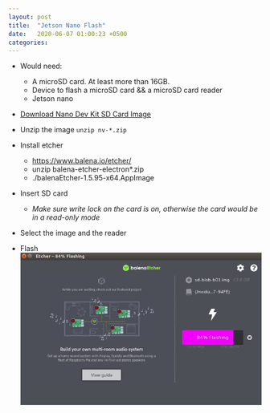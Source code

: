 ```yaml
---
layout: post
title:  "Jetson Nano Flash"
date:   2020-06-07 01:00:23 +0500
categories: 
---
```

- Would need:
  - A microSD card. At least more than 16GB. 
  - Device to flash a microSD card && a microSD card reader
  - Jetson nano

- [Download Nano Dev Kit SD Card Image](https://developer.nvidia.com/jetson-nano-sd-card-image)
- Unzip the image `unzip nv-*.zip`

- Install etcher
  - https://www.balena.io/etcher/
  - unzip balena-etcher-electron*.zip
  - ./balenaEtcher-1.5.95-x64.AppImage

- Insert SD card
  - *Make sure write lock on the card is on, otherwise the card would be in a read-only mode*

- Select the image and the reader
- Flash
![Flashing](/images/etcher_flashing.png)
